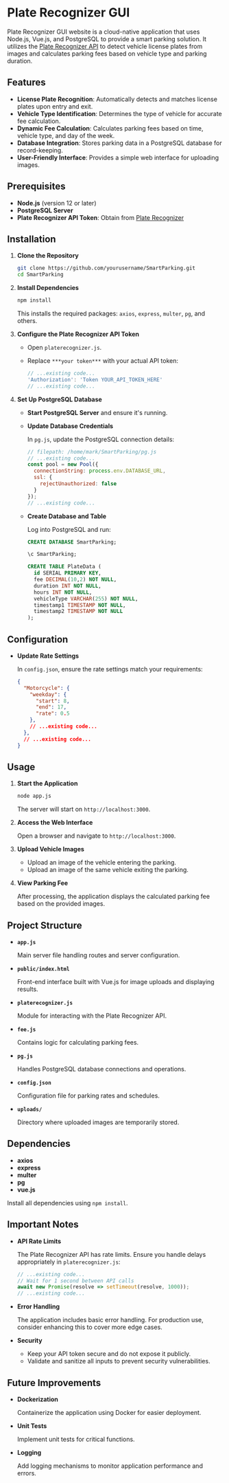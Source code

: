 # Plate Recognizer GUI

Plate Recognizer GUI website is a cloud-native application that uses Node.js, Vue.js, and PostgreSQL to provide a smart parking solution. It utilizes the [Plate Recognizer API](https://platerecognizer.com) to detect vehicle license plates from images and calculates parking fees based on vehicle type and parking duration.

## Features

- **License Plate Recognition**: Automatically detects and matches license plates upon entry and exit.
- **Vehicle Type Identification**: Determines the type of vehicle for accurate fee calculation.
- **Dynamic Fee Calculation**: Calculates parking fees based on time, vehicle type, and day of the week.
- **Database Integration**: Stores parking data in a PostgreSQL database for record-keeping.
- **User-Friendly Interface**: Provides a simple web interface for uploading images.

## Prerequisites

- **Node.js** (version 12 or later)
- **PostgreSQL Server**
- **Plate Recognizer API Token**: Obtain from [Plate Recognizer](https://platerecognizer.com)

## Installation

1. **Clone the Repository**

   ```bash
   git clone https://github.com/yourusername/SmartParking.git
   cd SmartParking
   ```

2. **Install Dependencies**

   ```bash
   npm install
   ```

   This installs the required packages: `axios`, `express`, `multer`, `pg`, and others.

3. **Configure the Plate Recognizer API Token**

   - Open `platerecognizer.js`.
   - Replace `***your token***` with your actual API token:

     ```javascript
     // ...existing code...
     'Authorization': 'Token YOUR_API_TOKEN_HERE'
     // ...existing code...
     ```

4. **Set Up PostgreSQL Database**

   - **Start PostgreSQL Server** and ensure it's running.
   - **Update Database Credentials**

     In `pg.js`, update the PostgreSQL connection details:

     ```javascript
     // filepath: /home/mark/SmartParking/pg.js
     // ...existing code...
     const pool = new Pool({
       connectionString: process.env.DATABASE_URL,
       ssl: {
         rejectUnauthorized: false
       }
     });
     // ...existing code...
     ```

   - **Create Database and Table**

     Log into PostgreSQL and run:

     ```sql
     CREATE DATABASE SmartParking;

     \c SmartParking;

     CREATE TABLE PlateData (
       id SERIAL PRIMARY KEY,
       fee DECIMAL(10,2) NOT NULL,
       duration INT NOT NULL,
       hours INT NOT NULL,
       vehicleType VARCHAR(255) NOT NULL,
       timestamp1 TIMESTAMP NOT NULL,
       timestamp2 TIMESTAMP NOT NULL
     );
     ```

## Configuration

- **Update Rate Settings**

  In `config.json`, ensure the rate settings match your requirements:

  ```json
  {
    "Motorcycle": {
      "weekday": {
        "start": 8,
        "end": 17,
        "rate": 0.5
      },
      // ...existing code...
    },
    // ...existing code...
  }
  ```

## Usage

1. **Start the Application**

   ```bash
   node app.js
   ```

   The server will start on `http://localhost:3000`.

2. **Access the Web Interface**

   Open a browser and navigate to `http://localhost:3000`.

3. **Upload Vehicle Images**

   - Upload an image of the vehicle entering the parking.
   - Upload an image of the same vehicle exiting the parking.

4. **View Parking Fee**

   After processing, the application displays the calculated parking fee based on the provided images.

## Project Structure

- **`app.js`**

  Main server file handling routes and server configuration.

- **`public/index.html`**

  Front-end interface built with Vue.js for image uploads and displaying results.

- **`platerecognizer.js`**

  Module for interacting with the Plate Recognizer API.

- **`fee.js`**

  Contains logic for calculating parking fees.

- **`pg.js`**

  Handles PostgreSQL database connections and operations.

- **`config.json`**

  Configuration file for parking rates and schedules.

- **`uploads/`**

  Directory where uploaded images are temporarily stored.

## Dependencies

- **axios**
- **express**
- **multer**
- **pg**
- **vue.js**

Install all dependencies using `npm install`.

## Important Notes

- **API Rate Limits**

  The Plate Recognizer API has rate limits. Ensure you handle delays appropriately in `platerecognizer.js`:

  ```javascript
  // ...existing code...
  // Wait for 1 second between API calls
  await new Promise(resolve => setTimeout(resolve, 1000));
  // ...existing code...
  ```

- **Error Handling**

  The application includes basic error handling. For production use, consider enhancing this to cover more edge cases.

- **Security**

  - Keep your API token secure and do not expose it publicly.
  - Validate and sanitize all inputs to prevent security vulnerabilities.

## Future Improvements

- **Dockerization**

  Containerize the application using Docker for easier deployment.

- **Unit Tests**

  Implement unit tests for critical functions.

- **Logging**

  Add logging mechanisms to monitor application performance and errors.

